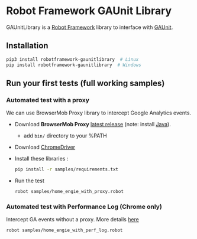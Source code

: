 # Robot Framework GAUnit Library

GAUnitLibrary is a [Robot Framework](http://robotframework.org/) library to interface with [GAUnit](https://pypi.org/project/gaunit/).

## Installation

```sh
pip3 install robotframework-gaunitlibrary  # Linux
pip install robotframework-gaunitlibrary  # Windows
```

## Run your first tests (full working samples)

### Automated test with a proxy

We can use BrowserMob Proxy library to intercept Google Analytics events.

- Download **BrowserMob Proxy** [latest release](https://github.com/lightbody/browsermob-proxy/releases) (note: install [Java](https://www.oracle.com/java/technologies/javase-jre8-downloads.html)).
  - add `bin/` directory to your %PATH

- Download [ChromeDriver](https://sites.google.com/a/chromium.org/chromedriver/downloads)

- Install these libraries :

    ```sh
    pip install -r samples/requirements.txt
    ```

- Run the test

    ```sh
    robot samples/home_engie_with_proxy.robot
    ```

### Automated test with Performance Log (Chrome only)

Intercept GA events without a proxy. More details [here](https://github.com/VinceCabs/GAUnit#automated-test-with-performance-log-chrome-only)

```sh
robot samples/home_engie_with_perf_log.robot
```
